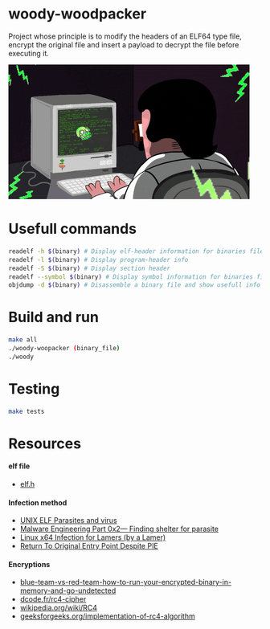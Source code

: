 # woody-woodpacker
Project whose principle is to modify the headers of an ELF64 type file, encrypt the original file and insert a payload to decrypt the file before executing it.

![hacking gif](./resources/hacking.gif)

# Usefull commands
```bash
readelf -h $(binary) # Display elf-header information for binaries files
readelf -l $(binary) # Display program-header info
readelf -S $(binary) # Display section header
readelf --symbol $(binary) # Display symbol information for binaries files
objdump -d $(binary) # Disassemble a binary file and show usefull info
```

# Build and run
```bash
make all
./woody-woopacker (binary_file)
./woody
```

# Testing
```bash
make tests
```

# Resources
#### elf file
* [elf.h](https://code.woboq.org/linux/include/elf.h.html)


#### Infection method
* [UNIX ELF Parasites and virus](https://ivanlef0u.fr/repo/madchat/vxdevl/vdat/tuunix02.htm)
* [Malware Engineering Part 0x2— Finding shelter for parasite](https://medium.com/analytics-vidhya/malware-engineering-part-0x2-finding-shelter-for-parasite-751145dd18d0)
* [Linux x64 Infection for Lamers (by a Lamer)](https://vx-underground.org/archive/VxHeaven/lib/vjp01.html)
* [Return To Original Entry Point Despite PIE](https://tmpout.sh/1/11.html)

#### Encryptions
* [blue-team-vs-red-team-how-to-run-your-encrypted-binary-in-memory-and-go-undetected](https://www.redtimmy.com/blue-team-vs-red-team-how-to-run-your-encrypted-binary-in-memory-and-go-undetected/)
* [dcode.fr/rc4-cipher](https://www.dcode.fr/rc4-cipher)
* [wikipedia.org/wiki/RC4](https://fr.wikipedia.org/wiki/RC4)
* [geeksforgeeks.org/implementation-of-rc4-algorithm](https://www.geeksforgeeks.org/implementation-of-rc4-algorithm/)
